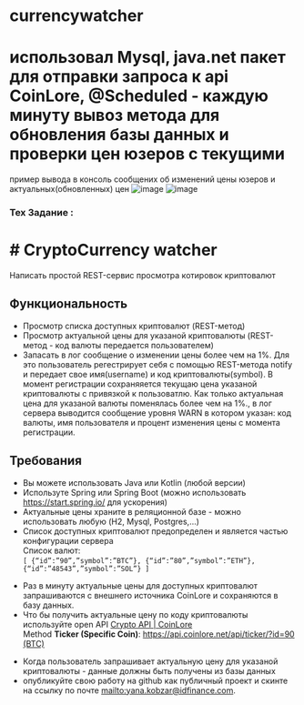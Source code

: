 # currencywatcher
# использовал Mysql, java.net пакет для отправки запроса к api CoinLore, @Scheduled - каждую минуту вывоз метода для обновления базы данных и проверки цен юзеров с текущими
пример вывода в консоль сообщених об изменений цены юзеров и актуальных(обновленных) цен
![image](https://github.com/DanikMotolyha/currencywatcher/assets/41682387/46e879cb-c728-4002-8824-aba17d7dfd04)
![image](https://github.com/DanikMotolyha/currencywatcher/assets/41682387/7618d946-3daf-489c-a504-fc34f0c3b0a2)

### Тех Задание :
<!DOCTYPE html>
<html>
<body class="stackedit">
  <div class="stackedit__html"><h1 id="cryptoсurrency-watcher"># CryptoСurrency watcher</h1>
<p>Написать простой REST-сервис просмотра котировок криптовалют</p>
<h2 id="функциональность">Функциональность</h2>
<ul>
<li>Просмотр списка доступных  криптовалют (REST-метод)</li>
<li>Просмотр актуальной цены для указаной криптовалюты  (REST-метод - код валюты передается пользователем)</li>
<li>Запасать в лог сообщение о изменении цены более чем на 1%. Для это пользователь регестрирует себя с помощью REST-метода notify и передает свое имя(username) и код криптовалюты(symbol). В момент регистрации cохраняяется текущаю цена указаной криптовалюты с привязкой к пользоватлю. Как только актуальная цена для указаной валюты поменялась более чем на 1%., в лог сервера выводится сообщение уровня WARN в котором указан: код валюты, имя пользователя и процент изменения цены с момента регистрации.</li>
</ul>
<h2 id="требования">Требования</h2>
<ul>
<li>Вы можете использовать  Java или Kotlin (любой версии)</li>
<li>Используте Spring или Spring Boot (можно использовать <a href="https://start.spring.io/">https://start.spring.io/</a>  для ускорения)</li>
<li>Актуальные цены храните в реляционной базе - можно использовать любую (H2, Mysql, Postgres,…)</li>
<li>Cписок доступных криптовалют предопределен и является частью конфигурации сервера<br>
Список валют:<br>
<code>[ {“id”:”90”,”symbol”:”BTC”}, {“id”:”80”,”symbol”:”ETH”}, {“id”:”48543”,”symbol”:”SOL”} ]</code></li>
</ul>
<ul>
<li>Раз в минуту актуальные цены для доступных криптовалют запрашиваются c внешнего источника CoinLore и сохраняются в базу данных.</li>
<li>Что бы получить актуальные цену по коду криптовалюты используйте open API <a href="https://www.coinlore.com/cryptocurrency-data-api#3">Crypto API | CoinLore</a><br>
Меthod <strong>Ticker (Specific Coin)</strong>:  <a href="https://api.coinlore.net/api/ticker/?id=90">https://api.coinlore.net/api/ticker/?id=90 (BTC)</a></li>
</ul>
<ul>
<li>Когда пользователь запрашивает актуальную цену для указаной криптовалюты - данные должны быть получены из базы данных</li>
<li>опубликуйте свою работу на github как публичный проект и скинте на ссылку по почте <a href="mailto:yana.kobzar@idfinance.com">mailto:yana.kobzar@idfinance.com</a>.</li>
</ul>
</div>
</body>

</html>


